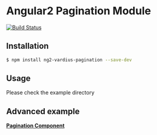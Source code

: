# Angular2 Pagination Module
[![Build Status](https://travis-ci.org/Vardius/ng2-pagination.svg?branch=master)](https://travis-ci.org/Vardius/ng2-pagination)
## Installation
```bash
$ npm install ng2-vardius-pagination --save-dev
```
## Usage
Please check the example directory
## Advanced example
[**Pagination Component**](doc/pagination-component.md)

